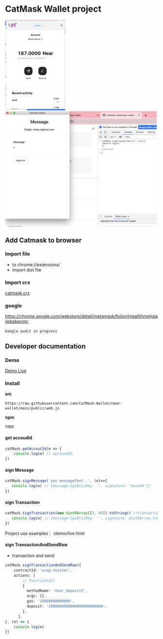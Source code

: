 # CatMask Wallet project

<img width="200" src="/readme/overView.png" />
<img width="500" src="/readme/message.png" />

## Add Catmask to browser
###  Import file 
* to chrome://extensions/
* Import dist file

### Import crx

[catmask.crx](https://github.com/CatMask-Wallet/near-wallet/blob/main/foilomhjgalllihmeljgjaijpbebecmc_main.crx)
### google 

https://chrome.google.com/webstore/detail/metamask/foilomhjgalllihmeljgjaijpbebecmc

`Google audit in progress`



## Developer documentation

### Demo

[Demo Live](https://catmask-wallet.github.io/near-wallet/demo/live.html)

### Install

**src**
 
 ```
 https://raw.githubusercontent.com/CatMask-Wallet/near-wallet/main/public/web.js
 ```

**npm**

```
TODO
```

#### get accoudId
```js
catMask.getAccoutId(e => {
    console.log(e) // accoundID
})
```
 #### sign Message
 ```js
catMask.signMessage('you messageText..', (e)=>{
    console.log(e) // {message:{publicKey: '', signature: 'base64'}}
})
 ```
 #### sign Transaction
 ```js
catMask.signTransaction(new Uint8Array([2, 88]).toString() /*transaction hash*/, (e)=>{
    console.log(e) // {message:{publicKey: '', signature: Uint8Array.toString()}}
})
```
Project use examples： /demo/live.html


#### sign TransactionAndSendRaw
* transaction and send
```ts
catMask.signTransactionAndSendRaw({
    contractId: 'wrap.testnet',
    actions: [
        // FunctionCall
        {
          methodName: 'near_deposit2',
          args: {},
          gas: '10000000000000',
          deposit: '1000000000000000000000000',
        },
      ],
}, (e) => {
    console.log(e)
})
```
